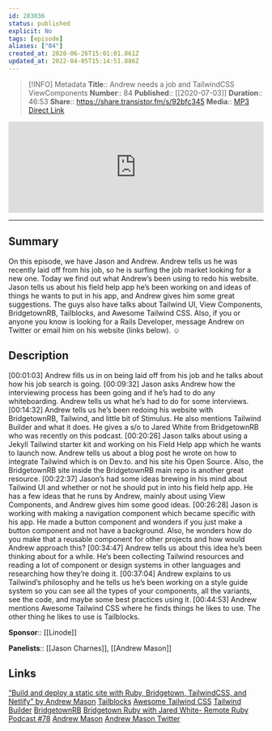 ```yaml
---
id: 283036
status: published
explicit: No
tags: [episode]
aliases: ["84"]
created_at: 2020-06-26T15:01:01.861Z
updated_at: 2022-04-05T15:14:51.886Z
---
```


> [!INFO] Metadata
> **Title**:: Andrew needs a job and TailwindCSS ViewComponents
> **Number**:: 84
> **Published**:: [[2020-07-03]]
> **Duration**:: 46:53
> **Share**:: <https://share.transistor.fm/s/92bfc345>
> **Media**:: [MP3 Direct Link](https://dts.podtrac.com/redirect.mp3/media.transistor.fm/92bfc345/d61cdde0.mp3)

<iframe width="100%" height="180" frameborder="no" scrolling="no" seamless src="https://share.transistor.fm/e/92bfc345/dark"></iframe>

---

## Summary

On this episode, we have Jason and Andrew. Andrew tells us he was recently laid off from his job, so he is surfing the job market looking for a new one. Today we find out what Andrew’s been using to redo his website. Jason tells us about his field help app he’s been working on and ideas of things he wants to put in his app, and Andrew gives him some great suggestions. The guys also have talks about Tailwind UI, View Components, BridgetownRB, Tailblocks, and Awesome Tailwind CSS. Also, if you or anyone you know is looking for a Rails Developer, message Andrew on Twitter or email him on his website (links below). ☺

## Description

[00:01:03] Andrew fills us in on being laid off from his job and he talks about how his job search is going.
[00:09:32] Jason asks Andrew how the interviewing process has been going and if he’s had to do any whiteboarding. Andrew tells us what he’s had to do for some interviews.
[00:14:32] Andrew tells us he’s been redoing his website with BridgetownRB, Tailwind, and little bit of Stimulus. He also mentions Tailwind Builder and what it does. He gives a s/o to Jared White from BridgetownRB who was recently on this podcast.
[00:20:26] Jason talks about using a Jekyll Tailwind starter kit and working on his Field Help app which he wants to launch now. Andrew tells us about a blog post he wrote on how to integrate Tailwind which is on Dev.to. and his site his Open Source. Also, the BridgetownRB site inside the BridgetownRB main repo is another great resource.
[00:22:37] Jason’s had some ideas brewing in his mind about Tailwind UI and whether or not he should put in into his field help app. He has a few ideas that he runs by Andrew, mainly about using View Components, and Andrew gives him some good ideas.
[00:26:28] Jason is working with making a navigation component which became specific with his app. He made a button component and wonders if you just make a button component and not have a background. Also, he wonders how do you make that a reusable component for other projects and how would Andrew approach this?
[00:34:47] Andrew tells us about this idea he’s been thinking about for a while. He’s been collecting Tailwind resources and reading a lot of component or design systems in other languages and researching how they’re doing it.
[00:37:04] Andrew explains to us Tailwind’s philosophy and he tells us he’s been working on a style guide system so you can see all the types of your components, all the variants, see the code, and maybe some best practices using it.
[00:44:53] Andrew mentions Awesome Tailwind CSS where he finds things he likes to use. The other thing he likes to use is Tailblocks.

**Sponsor**:: [[Linode]]

**Panelists**:: [[Jason Charnes]], [[Andrew Mason]]

## Links

[“Build and deploy a static site with Ruby, Bridgetown, TailwindCSS, and Netlify” by Andrew Mason](https://dev.to/andrewmcodes/build-and-deploy-a-static-site-with-ruby-bridgetown-tailwindcss-and-netlify-3934)
[Tailblocks](https://mertjf.github.io/tailblocks/)
[Awesome Tailwind CSS](https://project-awesome.org/aniftyco/awesome-tailwindcss)
[Tailwind Builder](https://tailwind.build/)
[BridgetownRB](https://www.bridgetownrb.com/)
[Bridgetown Ruby with Jared White- Remote Ruby Podcast #78](https://remoteruby.transistor.fm/78)
[Andrew Mason](https://www.andrewm.codes/)
[Andrew Mason Twitter](https://twitter.com/andrewmcodes?lang=en)
